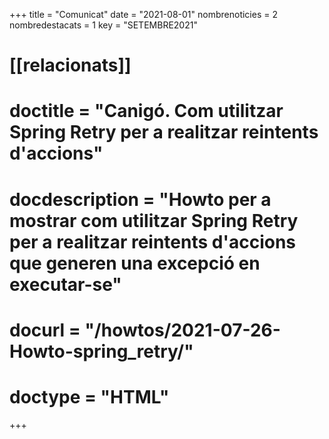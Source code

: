 +++
title             = "Comunicat"
date	 	  	  = "2021-08-01"
nombrenoticies    = 2
nombredestacats   = 1
key 		  	  = "SETEMBRE2021"

# [[relacionats]]
# doctitle          = "Canigó. Com utilitzar Spring Retry per a realitzar reintents d'accions"
# docdescription    = "Howto per a mostrar com utilitzar Spring Retry per a realitzar reintents d'accions que generen una excepció en executar-se"
# docurl            = "/howtos/2021-07-26-Howto-spring_retry/"
# doctype           = "HTML"

+++
